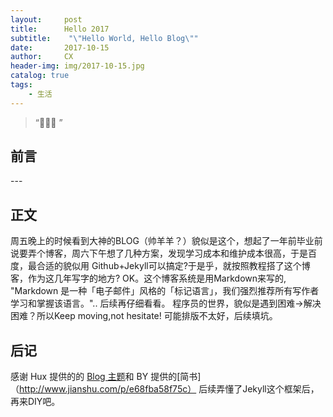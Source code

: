 ```yaml
---
layout:     post
title:      Hello 2017
subtitle:    "\"Hello World, Hello Blog\""
date:       2017-10-15
author:     CX
header-img: img/2017-10-15.jpg
catalog: true
tags:
    - 生活
---
```


> “🙉🙉🙉 ”


## 前言



<p id = "build"></p>
---

## 正文

周五晚上的时候看到大神的BLOG（帅羊羊？）貌似是这个，想起了一年前毕业前说要弄个博客，周六下午想了几种方案，发现学习成本和维护成本很高，于是百度，最合适的貌似用
Github+Jekyll可以搞定?于是乎，就按照教程搭了这个博客，作为这几年写字的地方? OK。这个博客系统是用Markdown来写的,
"Markdown 是一种「电子邮件」风格的「标记语言」，我们强烈推荐所有写作者学习和掌握该语言。".. 后续再仔细看看。
程序员的世界，貌似是遇到困难->解决困难？所以Keep moving,not hesitate!
可能排版不太好，后续填坑。




## 后记

感谢 Hux 提供的的 [Blog 主题](https://github.com/Huxpro/huxpro.github.io)和 BY 提供的[简书]（http://www.jianshu.com/p/e68fba58f75c）
后续弄懂了Jekyll这个框架后，再来DIY吧。





